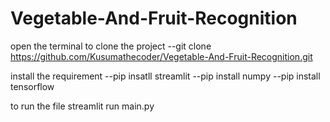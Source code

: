 # Vegetable-And-Fruit-Recognition


open the terminal to clone the project
--git clone https://github.com/Kusumathecoder/Vegetable-And-Fruit-Recognition.git


install the requirement
--pip insatll streamlit
--pip install numpy
--pip install tensorflow

to run the file 
streamlit run main.py
